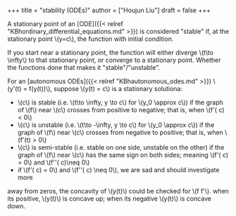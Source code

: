 +++
title = "stability (ODEs)"
author = ["Houjun Liu"]
draft = false
+++

A stationary point of an [ODE]({{< relref "KBhordinary_differential_equations.md" >}}) is considered "stable" if, at the stationary point \\(y=c\\), the function with initial condition.

If you start near a stationary point, the function will either diverge \\(t\to \infty\\) to that stationary point, or converge to a stationary point. Whether the functions done that makes it "stable"/"unstable".

For an [autonomous ODEs]({{< relref "KBhautonomous_odes.md" >}}) \\(y'(t) = f(y(t))\\), suppose \\(y(t) = c\\) is a stationary solutiona:

-   \\(c\\) is stable (i.e. \\(t\to \infty, y \to c\\) for \\(y\_0 \approx c\\)) if the graph of \\(f\\) near \\(c\\) crosses from positive to negative; that is, when \\(f'( c) < 0\\)
-   \\(c\\) is unstable (i.e. \\(t\to -\infty, y \to c\\) for \\(y\_0 \approx c\\)) if the graph of \\(f\\) near \\(c\\) crosses from negative to positive; that is, when \\(f'(t) > 0\\)
-   \\(c\\) is semi-stable (i.e. stable on one side, unstable on the other) if the graph of \\(f\\) near \\(c\\) has the same sign on both sides; meaning \\(f'( c) = 0\\) and \\(f''( c)\neq 0\\)
-   if \\(f'( c) = 0\\) and \\(f''( c) \neq 0\\), we are sad and should investigate more

away from zeros, the concavity of \\(y(t)\\) could be checked for \\(f f'\\). when its positive, \\(y(t)\\) is concave up; when its negative \\(y(t)\\) is concave down.
